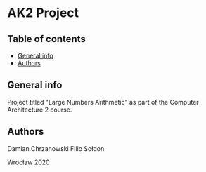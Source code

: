 # AK2 Project

## Table of contents
* [General info](#general-info)
* [Authors](#authors)

## General info
Project titled "Large Numbers Arithmetic" as part of the Computer Architecture 2 course.
	
## Authors
Damian Chrzanowski
Filip Sołdon

Wrocław 2020
